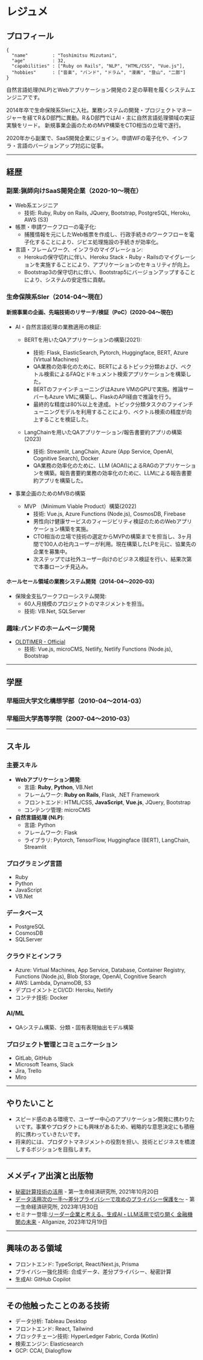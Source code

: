 # レジュメ

## プロフィール

```
{
  "name"         : "Toshimitsu Mizutani",
  "age"          : 32,
  "capabilities" : ["Ruby on Rails", "NLP", "HTML/CSS", "Vue.js"],
  "hobbies"      : ["音楽", "バンド", "ドラム", "漫画", "登山", "二郎"]
}
```

自然言語処理(NLP)とWebアプリケーション開発の２足の草鞋を履くシステムエンジニアです。

2014年卒で生命保険系SIerに入社。業務システムの開発・プロジェクトマネージャーを経てR＆D部門に異動。R＆D部門ではAI・主に自然言語処理領域の実証実験をリード。
新規事業企画のためのMVP構築をCTO相当の立場で遂行。

2020年から副業で、SaaS開発企業にジョイン。申請WFの電子化や、インフラ・言語のバージョンアップ対応に従事。

---

## 経歴

### 副業:猟師向けSaaS開発企業（2020-10〜現在）
- Web系エンジニア
  - 技術: Ruby, Ruby on Rails, JQuery, Bootstrap, PostgreSQL, Heroku,　AWS (S3)
- 帳票・申請ワークフローの電子化:
  - 捕獲情報を元にしたWeb帳票を作成し、行政手続きのワークフローを電子化することにより、ジビエ処理施設の手続きが効率化。
- 言語・フレームワーク、インフラのマイグレーション:
  - Herokuの保守切れに伴い、Heroku Stack・Ruby・Railsのマイグレーションを実施することにより、アプリケーションのセキュリティが向上。
  - Bootstrap3の保守切れに伴い、Bootstrap5にバージョンアップすることにより、システムの安定性に貢献。
      
### 生命保険系SIer（2014-04〜現在）
#### 新規事業の企画、先端技術のリサーチ/検証（PoC）(2020-04〜現在) 
  - AI・自然言語処理の業務適用の検証:
    - BERTを用いたQAアプリケーションの構築(2021):
      - 技術: Flask, ElasticSearch, Pytorch, Huggingface, BERT, Azure (Virtual Machines)
      - QA業務の効率化のために、BERTによるトピック分類および、ベクトル検索によるFAQとドキュメント検索アプリケーションを構築した。
      - BERTのファインチューニングはAzure VMのGPUで実施。推論サーバーもAzure VMに構築し、FlaskのAPI経由で推論を行う。
      - 最終的な精度は80%以上を達成。トピック分類タスクのファインチューニングモデルを利用することにより、ベクトル検索の精度が向上することを検証した。
  
    - LangChainを用いたQAアプリケーション/報告書要約アプリの構築(2023)
      - 技術: Streamlit, LangChain, Azure (App Service, OpenAI, Cognitive Search), Docker
      - QA業務の効率化のために、LLM (AOAI)によるRAGのアプリケーションを構築。報告書要約業務の効率化のために、LLMによる報告書要約アプリを構築した。

  - 事業企画のためのMVBの構築
    - MVP （Minimum Viable Product）構築(2022)
      - 技術: Vue.js, Azure Functions (Node.js), CosmosDB, Firebase
      - 男性向け健康サービスのフィージビリティ検証のためのWebアプリケーション構築を実施。
      - CTO相当の立場で技術の選定からMVPの構築までを担当し、3ヶ月間で100人の社内ユーザーが利用。現在構築したLPを元に、協業先の企業を募集中。
      - 次ステップでは社外ユーザー向けのビジネス検証を行い、結果次第で本番ローンチ見込み。

#### ホールセール領域の業務システム開発（2014-04〜2020-03）
  - 保険金支払ワークフローシステム開発:
    - 60人月規模のプロジェクトのマネジメントを担当。
    - 技術: VB.Net, SQLServer
   
### 趣味:バンドのホームページ開発
- [OLDTIMER - Official](https://oldtimer-official.netlify.app/)
  - 技術: Vue.js, microCMS, Netlify, Netlify Functions (Node.js), Bootstrap

---

## 学歴

### 早稲田大学文化構想学部（2010-04〜2014-03）
### 早稲田大学高等学院（2007-04〜2010-03）

---

## スキル

### 主要スキル
- **Webアプリケーション開発**:
  - 言語: **Ruby**, **Python**, VB.Net
  - フレームワーク: **Ruby on Rails**, Flask, .NET Framework
  - フロントエンド: HTML/CSS, **JavaScript**, **Vue.js**, JQuery, Bootstrap
  - コンテンツ管理: microCMS
- **自然言語処理 (NLP)**:
  - 言語: Python
  - フレームワーク: Flask
  - ライブラリ: Pytorch, TensorFlow, Huggingface (BERT), LangChain, Streamlit

### プログラミング言語
- Ruby
- Python
- JavaScript
- VB.Net

### データベース
- PostgreSQL
- CosmosDB
- SQLServer

### クラウドとインフラ
- Azure: Virtual Machines, App Service, Database, Container Registry, Functions (Node.js), Blob Storage, OpenAI, Cognitive Search
- AWS: Lambda, DynamoDB, S3
- デプロイメントとCI/CD: Heroku, Netlify
- コンテナ技術: Docker

### AI/ML
- QAシステム構築、分類・固有表現抽出モデル構築

### プロジェクト管理とコミュニケーション
- GitLab, GitHub
- Microsoft Teams, Slack
- Jira, Trello
- Miro

---

## やりたいこと
- スピード感のある環境で、ユーザー中心のアプリケーション開発に携わりたいです。事業やプロダクトにも興味があるため、戦略的な意思決定にも積極的に携わっていきたいです。
- 将来的には、プロダクトマネジメントの役割を担い、技術とビジネスを橋渡しするポジションを目指します。

---

## メメディア出演と出版物
- [秘密計算技術の活用](https://www.dlri.co.jp/report/ld/174276.html) - 第一生命経済研究所, 2021年10月20日
- [データ活用次の一手～差分プライバシーで攻めのプライバシー保護を～](https://www.dlri.co.jp/report/ld/232558.html) - 第一生命経済研究所, 2023年1月30日
- セミナー登壇:[リーダー企業と考える、生成AI・LLM活用で切り開く 金融機関の未来](https://www.allganize.ai/ja/events/20231219) - Allganize, 2023年12月19日

---

## 興味のある領域
- フロントエンド: TypeScript, React/Next.js, Prisma
- プライバシー強化技術: 合成データ、差分プライバシー、秘密計算
- 生成AI: GitHub Copilot

---

## その他触ったことのある技術
- データ分析: Tableau Desktop
- フロントエンド: React, Tailwind
- ブロックチェーン技術: HyperLedger Fabric, Corda (Kotlin)
- 検索エンジン: Elasticsearch
- GCP: CCAI, Dialogflow
